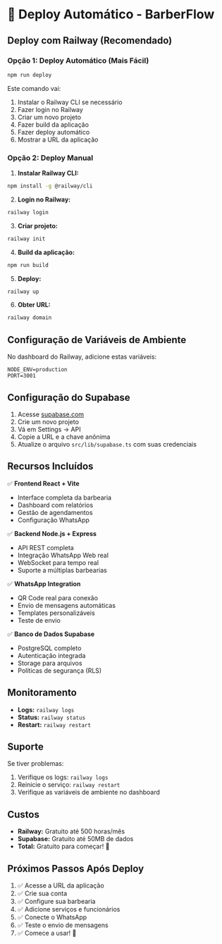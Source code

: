 # 🚀 Deploy Automático - BarberFlow

## Deploy com Railway (Recomendado)

### Opção 1: Deploy Automático (Mais Fácil)

```bash
npm run deploy
```

Este comando vai:
1. Instalar o Railway CLI se necessário
2. Fazer login no Railway
3. Criar um novo projeto
4. Fazer build da aplicação
5. Fazer deploy automático
6. Mostrar a URL da aplicação

### Opção 2: Deploy Manual

1. **Instalar Railway CLI:**
```bash
npm install -g @railway/cli
```

2. **Login no Railway:**
```bash
railway login
```

3. **Criar projeto:**
```bash
railway init
```

4. **Build da aplicação:**
```bash
npm run build
```

5. **Deploy:**
```bash
railway up
```

6. **Obter URL:**
```bash
railway domain
```

## Configuração de Variáveis de Ambiente

No dashboard do Railway, adicione estas variáveis:

```
NODE_ENV=production
PORT=3001
```

## Configuração do Supabase

1. Acesse [supabase.com](https://supabase.com)
2. Crie um novo projeto
3. Vá em Settings → API
4. Copie a URL e a chave anônima
5. Atualize o arquivo `src/lib/supabase.ts` com suas credenciais

## Recursos Incluídos

✅ **Frontend React + Vite**
- Interface completa da barbearia
- Dashboard com relatórios
- Gestão de agendamentos
- Configuração WhatsApp

✅ **Backend Node.js + Express**
- API REST completa
- Integração WhatsApp Web real
- WebSocket para tempo real
- Suporte a múltiplas barbearias

✅ **WhatsApp Integration**
- QR Code real para conexão
- Envio de mensagens automáticas
- Templates personalizáveis
- Teste de envio

✅ **Banco de Dados Supabase**
- PostgreSQL completo
- Autenticação integrada
- Storage para arquivos
- Políticas de segurança (RLS)

## Monitoramento

- **Logs:** `railway logs`
- **Status:** `railway status`
- **Restart:** `railway restart`

## Suporte

Se tiver problemas:
1. Verifique os logs: `railway logs`
2. Reinicie o serviço: `railway restart`
3. Verifique as variáveis de ambiente no dashboard

## Custos

- **Railway:** Gratuito até 500 horas/mês
- **Supabase:** Gratuito até 50MB de dados
- **Total:** Gratuito para começar! 🎉

## Próximos Passos Após Deploy

1. ✅ Acesse a URL da aplicação
2. ✅ Crie sua conta
3. ✅ Configure sua barbearia
4. ✅ Adicione serviços e funcionários
5. ✅ Conecte o WhatsApp
6. ✅ Teste o envio de mensagens
7. ✅ Comece a usar! 🚀